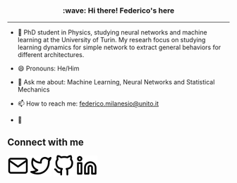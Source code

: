 <h3 align="center">:wave: Hi there! Federico's here</h3>



---
- :microscope: PhD student in Physics, studying neural networks and machine learning at the University of Turin. My researh focus on studying learning dynamics for simple network to extract general behaviors for different architectures.

- 😄 Pronouns: He/Him

- 💬 Ask me about: Machine Learning, Neural Networks and Statistical Mechanics

- 📫 How to reach me: [federico.milanesio@unito.it](mailto:tua1@federico.milanesio@unito.it)

- :seedling:

<h2>Connect with me </h3>

<a href="mailto:federico.milanesio@unito.it" target="_blank"><img src="icons/mail.svg" alt="mail"></a>
<a href="https://twitter.com/FedeMilanesio" target="_blank"><img src="icons/twitter.svg" alt="twitter"></a>
<a href="https://github.com/FedericoMilanesio" target="_blank"><img src="icons/github.svg" alt="github"></a>
<a href="https://www.linkedin.com/in/federico-milanesio/" target="https://www.linkedin.com/in/federico-milanesio/"><img src="icons/linkedin.svg" alt="linkedin"></a>


